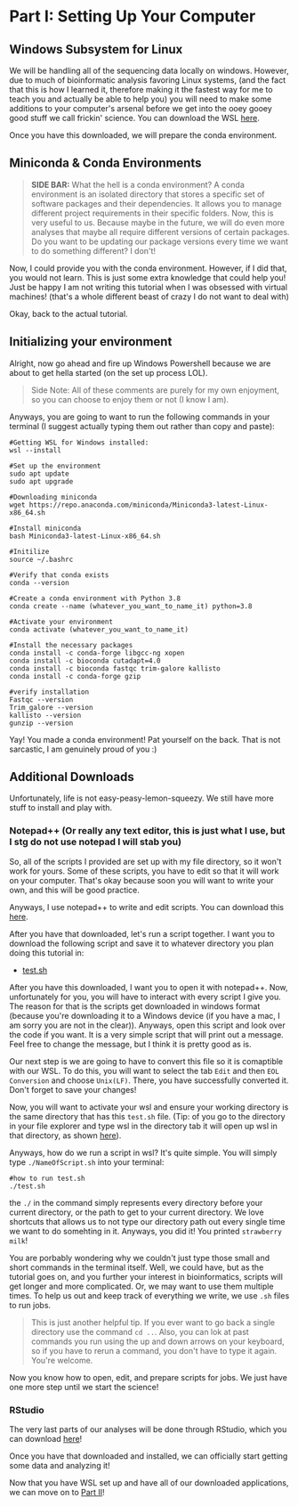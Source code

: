 # Part I: Setting Up Your Computer

## Windows Subsystem for Linux 
We will be handling all of the sequencing data locally on windows. However, due to much of bioinformatic analysis favoring Linux systems, (and the fact that this is how I learned it, therefore making it the fastest way for me to teach you and actually be able to help you) you will need to make some additions to your computer's arsenal before we get into the ooey gooey good stuff we call frickin' science. You can download the WSL [here](https://ubuntu.com/desktop/wsl).

Once you have this downloaded, we will prepare the conda environment. 

## Miniconda & Conda Environments

> **SIDE BAR:**
> What the hell is a conda environment? A conda environment is an isolated directory that stores a specific set of software packages and their dependencies. It allows you to manage different project requirements in their specific folders. Now, this is very useful to us. Because maybe in the future, we will do even more analyses that maybe all require different versions of certain packages. Do you want to be updating our package versions every time we want to do something different? I don't!

Now, I could provide you with the conda environment. However, if I did that, you would not learn. This is just some extra knowledge that could help you! Just be happy I am not writing this tutorial when I was obsessed with virtual machines! (that's a whole different beast of crazy I do not want to deal with)

Okay, back to the actual tutorial.

## Initializing your environment
Alright, now go ahead and fire up Windows Powershell because we are about to get hella started (on the set up process LOL).

>Side Note: All of these comments are purely for my own enjoyment, so you can choose to enjoy them or not (I know I am).

Anyways, you are going to want to run the following commands in your terminal (I suggest actually typing them out rather than copy and paste):
```
#Getting WSL for Windows installed:
wsl --install

#Set up the environment
sudo apt update
sudo apt upgrade

#Downloading miniconda
wget https://repo.anaconda.com/miniconda/Miniconda3-latest-Linux-x86_64.sh

#Install miniconda
bash Miniconda3-latest-Linux-x86_64.sh

#Initilize
source ~/.bashrc

#Verify that conda exists
conda --version

#Create a conda environment with Python 3.8
conda create --name (whatever_you_want_to_name_it) python=3.8

#Activate your environment
conda activate (whatever_you_want_to_name_it)

#Install the necessary packages
conda install -c conda-forge libgcc-ng xopen
conda install -c bioconda cutadapt=4.0
conda install -c bioconda fastqc trim-galore kallisto
conda install -c conda-forge gzip

#verify installation
Fastqc --version
Trim_galore --version
kallisto --version
gunzip --version
```

Yay! You made a conda environment! Pat yourself on the back. That is not sarcastic, I am genuinely proud of you :)

## Additional Downloads
Unfortunately, life is not easy-peasy-lemon-squeezy. We still have more stuff to install and play with.

### Notepad++ (Or really any text editor, this is just what I use, but I stg do not use notepad I will stab you)
So, all of the scripts I provided are set up with my file directory, so it won't work for yours. Some of these scripts, you have to edit so that it will work on your computer. That's okay because soon you will want to write your own, and this will be good practice.

Anyways, I use notepad++ to write and edit scripts. You can download this [here](https://notepad-plus-plus.org/downloads/).

After you have that downloaded, let's run a script together. I want you to download the following script and save it to whatever directory you plan doing this tutorial in:
* [test.sh](https://github.com/jtm077/Pressure-Project/blob/main/RNA-Seq%20Tutorial/scripts/test.sh)

After you have this downloaded, I want you to open it with notepad++. Now, unfortunately for you, you will have to interact with every script I give you. The reason for that is the scripts get downloaded in windows format (because you're downloading it to a Windows device (if you have a mac, I am sorry you are not in the clear)). Anyways, open this script and look over the code if you want. It is a very simple script that will print out a message. Feel free to change the message, but I think it is pretty good as is. 

Our next step is we are going to have to convert this file so it is comaptible with our WSL. To do this, you will want to select the tab ```Edit``` and then ```EOL Conversion``` and choose ```Unix(LF)```. There, you have successfully converted it. Don't forget to save your changes!

Now, you will want to activate your wsl and ensure your working directory is the same directory that has this ```test.sh``` file. (Tip: of you go to the directory in your file explorer and type wsl in the directory tab it will open up wsl in that directory, as shown [here]()). 

Anyways, how do we run a script in wsl? It's quite simple. You will simply type ```./NameOfScript.sh``` into your terminal:
```
#how to run test.sh
./test.sh
```
the ```./``` in the command simply represents every directory before your current directory, or the path to get to your current directory. We love shortcuts that allows us to not type our directory path out every single time we want to do somehting in it. Anyways, you did it! You printed ```strawberry milk```!

You are porbably wondering why we couldn't just type those small and short commands in the terminal itself. Well, we could have, but as the tutorial goes on, and you further your interest in bioinformatics, scripts will get longer and more complicated. Or, we may want to use them multiple times. To help us out and keep track of everything we write, we use ```.sh``` files to run jobs.

> This is just another helpful tip. If you ever want to go back a single directory use the command ```cd ..```. Also, you can lok at past commands you run using the up and down arrows on your keyboard, so if you have to rerun a command, you don't have to type it again. You're welcome.

Now you know how to open, edit, and prepare scripts for jobs. We just have one more step until we start the science!

### RStudio
The very last parts of our analyses will be done through RStudio, which you can download [here](https://posit.co/download/rstudio-desktop/)!

Once you have that downloaded and installed, we can officially start getting some data and analyzing it!

Now that you have WSL set up and have all of our downloaded applications, we can move on to [Part II](https://github.com/jtm077/Pressure-Project/blob/main/RNA-Seq%20Tutorial/Part%20II.md)!
